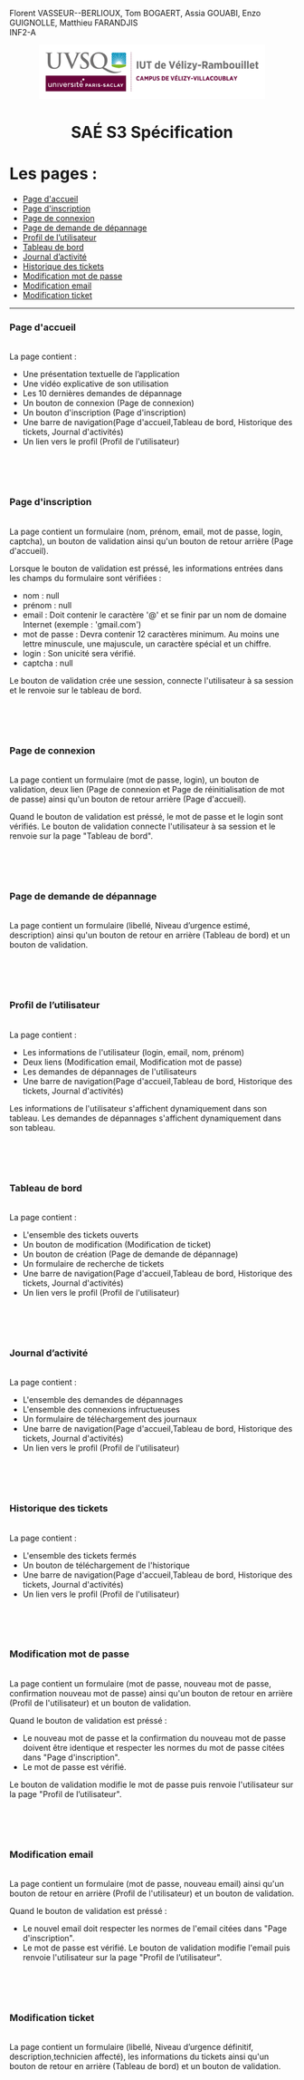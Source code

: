 Florent VASSEUR--BERLIOUX, Tom BOGAERT, Assia GOUABI, Enzo GUIGNOLLE, Matthieu FARANDJIS<br>
INF2-A

<div align="center">
<img height="95" width="400" src="../../img/IUT_Velizy_Villacoublay_logo_2020_ecran.png" title="logo uvsq vélizy"/>

# SAÉ S3  Spécification
</div>


# Les pages :
- [Page d'accueil](#p1)
- [Page d'inscription](#p2)
- [Page de connexion](#p3)
- [Page de demande de dépannage](#p4)
- [Profil de l’utilisateur](#p5)
- [Tableau de bord](#p6)
- [Journal d’activité](#p7)
- [Historique des tickets](#p8)
- [Modification mot de passe](#p9)
- [Modification email](#p10)
- [Modification ticket](#p11)
------

<h3><a name="p1"></a> Page d'accueil</h3></br>
La page contient :

- Une présentation textuelle de l’application 
- Une vidéo explicative de son utilisation 
- Les 10 dernières demandes de dépannage 
- Un bouton de connexion (Page de connexion)
- Un bouton d'inscription (Page d'inscription)
- Une barre de navigation(Page d'accueil,Tableau de bord, Historique des tickets, Journal d'activités)
- Un lien vers le profil (Profil de l'utilisateur)



</br></br></br>
<h3><a name="p2"></a>Page d'inscription</h3></br>
La page contient un formulaire (nom, prénom, email, mot de passe, login, captcha), un bouton de validation ainsi qu'un bouton de retour arrière (Page d'accueil).

Lorsque le bouton de validation est préssé, les informations entrées dans les champs du formulaire sont vérifiées :
- nom : null
- prénom : null
- email : Doit contenir le caractère '@' et se finir par un nom de domaine Internet (exemple : 'gmail.com')
- mot de passe : Devra contenir 12 caractères minimum. Au moins une lettre minuscule, une majuscule, un caractère spécial et un chiffre.
- login :  Son unicité sera vérifié.
- captcha : null

Le bouton de validation crée une session, connecte l'utilisateur à sa session et le renvoie sur le tableau de bord.



</br></br></br>
<h3><a name="p3"></a>Page de connexion</h3></br>
La page contient un formulaire (mot de passe, login), un bouton de validation, deux lien (Page de connexion et Page de réinitialisation de mot de passe) ainsi qu'un bouton de retour arrière (Page d'accueil).

Quand le bouton de validation est préssé, le mot de passe et le login sont vérifiés.
Le bouton de validation connecte l'utilisateur à sa session et le renvoie sur la page "Tableau de bord".



</br></br></br>
<h3><a name="p4"></a>Page de demande de dépannage</h3></br>
La page contient un formulaire (libellé, Niveau d’urgence estimé, description) ainsi qu'un bouton de retour en arrière (Tableau de bord) et un bouton de validation.



</br></br></br>
<h3><a name="p5"></a>Profil de l’utilisateur</h3></br>
La page contient :

- Les informations de l'utilisateur (login, email, nom, prénom)
- Deux liens (Modification email, Modification mot de passe)
- Les demandes de dépannages de l'utilisateurs 
- Une barre de navigation(Page d'accueil,Tableau de bord, Historique des tickets, Journal d'activités)

Les informations de l'utilisateur s'affichent dynamiquement dans son tableau.
Les demandes de dépannages s'affichent dynamiquement dans son tableau. 



</br></br></br>
<h3><a name="p6"></a>Tableau de bord</h3></br>
La page contient :

- L'ensemble des tickets ouverts
- Un bouton de modification (Modification de ticket)
- Un bouton de création (Page de demande de dépannage)
- Un formulaire de recherche de tickets
- Une barre de navigation(Page d'accueil,Tableau de bord, Historique des tickets, Journal d'activités)
- Un lien vers le profil (Profil de l'utilisateur)



</br></br></br>
<h3><a name="p7"></a>Journal d’activité</h3></br>
La page contient :

- L'ensemble des demandes de dépannages
- L'ensemble des connexions infructueuses
- Un formulaire de téléchargement des journaux
- Une barre de navigation(Page d'accueil,Tableau de bord, Historique des tickets, Journal d'activités)
- Un lien vers le profil (Profil de l'utilisateur)



</br></br></br>
<h3><a name="p8"></a>Historique des tickets </h3></br>
La page contient :

- L'ensemble des tickets fermés
- Un bouton de téléchargement de l'historique
- Une barre de navigation(Page d'accueil,Tableau de bord, Historique des tickets, Journal d'activités)
- Un lien vers le profil (Profil de l'utilisateur)



</br></br></br>
<h3><a name="p9"></a>Modification mot de passe</h3></br>
La page contient un formulaire (mot de passe, nouveau mot de passe, confirmation nouveau mot de passe) ainsi qu'un bouton de retour en arrière (Profil de l'utilisateur) et un bouton de validation.

Quand le bouton de validation est préssé :
- Le nouveau mot de passe et la confirmation du nouveau mot de passe doivent être identique et respecter les normes du mot de passe citées dans "Page d'inscription".
- Le mot de passe est vérifié.

Le bouton de validation modifie le mot de passe puis renvoie l'utilisateur sur la page "Profil de l’utilisateur".


</br></br></br>
<h3><a name="p10"></a>Modification email</h3></br>
La page contient un formulaire (mot de passe, nouveau email) ainsi qu'un bouton de retour en arrière (Profil de l'utilisateur) et un bouton de validation.

Quand le bouton de validation est préssé :
- Le nouvel email doit respecter les normes de l'email citées dans "Page d'inscription".
- Le mot de passe est vérifié.
Le bouton de validation modifie l'email puis renvoie l'utilisateur sur la page "Profil de l’utilisateur".



</br></br></br>
<h3><a name="p11"></a>Modification ticket</h3></br>
La page contient un formulaire (libellé, Niveau d’urgence définitif, description,technicien affecté), les informations du tickets ainsi qu'un bouton de retour en arrière (Tableau de bord) et un bouton de validation.
